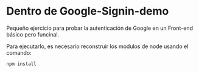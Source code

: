 # Dentro de Google-Signin-demo

Pequeño ejercicio para probar la autenticación de Google en un Front-end básico pero funcinal.

Para ejecutarlo, es necesario reconstruir los modulos de node usando el comando:

```
npm install
```